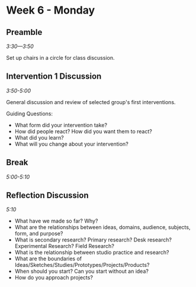 # Week 6 - Monday

## Preamble
*3:30—3:50*

Set up chairs in a circle for class discussion.

## Intervention 1 Discussion
*3:50-5:00*

General discussion and review of selected group's first interventions.

Guiding Questions:

- What form did your intervention take?
- How did people react? How did you want them to react?
- What did you learn?
- What will you change about your intervention?

## Break
*5:00-5:10*

## Reflection Discussion
*5:10*

- What have we made so far? Why?
- What are the relationships between ideas, domains, audience, subjects, form, and purpose?
- What is secondary research? Primary research? Desk research? Experimental Research? Field Research?
- What is the relationship between studio practice and research?
- What are the boundaries of Ideas/Sketches/Studies/Prototypes/Projects/Products?
- When should you start? Can you start without an idea?
- How do you approach projects?

<!-- Research | &nbsp;
--- | ---
Skeches | Fix Ideas
Studies | Discover Ideas
Prototypes | Test Ideas -->
